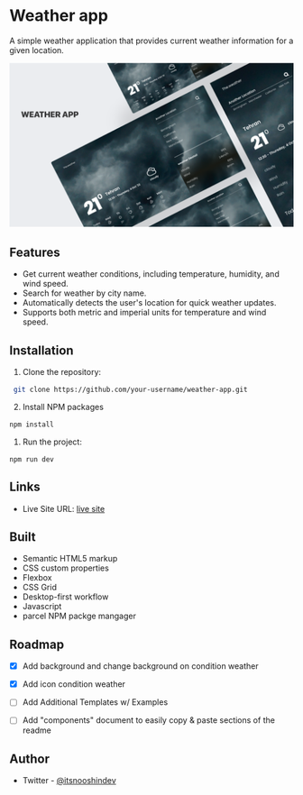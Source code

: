 # Weather app 

A simple weather application that provides current weather information for a given location.


![](./images/weather-app.png)

## Features

- Get current weather conditions, including temperature, humidity, and wind speed.
- Search for weather by city name.
- Automatically detects the user's location for quick weather updates.
- Supports both metric and imperial units for temperature and wind speed.

## Installation

1. Clone the repository: 

```sh
 git clone https://github.com/your-username/weather-app.git
 ```

2. Install NPM packages
  ```sh
 npm install
  ```

  1. Run the project:
  ```
  npm run dev
  ```



## Links

- Live Site URL: [live site](https://tip-calculator-app-sigma-hazel.vercel.app/)
  
## Built 
- Semantic HTML5 markup
- CSS custom properties
- Flexbox
- CSS Grid
- Desktop-first workflow
- Javascript
- parcel NPM packge mangager


## Roadmap

- [x] Add background and change background on condition weather
- [x] Add icon condition weather
- [ ] Add Additional Templates w/ Examples
- [ ] Add "components" document to easily copy & paste sections of the readme


## Author
- Twitter - [@itsnooshindev](https://www.twitter.com/itsnooshindev)



